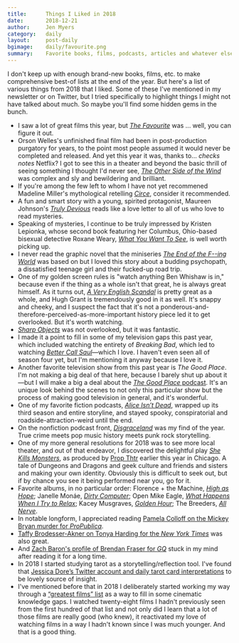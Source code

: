```yaml
---
title:      Things I Liked in 2018
date:       2018-12-21
author:     Jen Myers
category:   daily
layout:     post-daily
bgimage:    daily/favourite.png
summary:    Favorite books, films, podcasts, articles and whatever else I encountered in the past year.
---
```


I don't keep up with enough brand-new books, films, etc. to make comprehensive best-of lists at the end of the year. But here's a list of various things from 2018 that I liked. Some of these I've mentioned in my newsletter or on Twitter, but I tried specifically to highlight things I might not have talked about much. So maybe you'll find some hidden gems in the bunch.

<!-- more -->

- I saw a lot of great films this year, but [_The Favourite_](https://letterboxd.com/film/the-favourite/) was ... well, you can figure it out.
- Orson Welles's unfinished final film had been in post-production purgatory for years, to the point most people assumed it would never be completed and released. And yet this year it was, thanks to... *checks notes* Netflix? I got to see this in a theater and beyond the basic thrill of seeing something I thought I'd never see, [_The Other Side of the Wind_](https://letterboxd.com/film/the-other-side-of-the-wind/) was complex and sly and bewildering and brilliant.
- If you're among the few left to whom I have not yet recommened Madeline Miller's mythological retelling [_Circe_](https://www.goodreads.com/book/show/35959740-circe), consider it recommended.
- A fun and smart story with a young, spirited protagonist, Maureen Johnson's [_Truly Devious_](https://www.goodreads.com/book/show/29589074-truly-devious) reads like a love letter to all of us who love to read mysteries.
- Speaking of mysteries, I continue to be truly impressed by Kristen Lepionka, whose second book featuring her Columbus, Ohio-based bisexual detective Roxane Weary, [_What You Want To See_](https://www.goodreads.com/book/show/36475584-what-you-want-to-see), is well worth picking up.
- I never read the graphic novel that the miniseries [_The End of the F--ing World_](https://www.netflix.com/title/80175722) was based on but I loved this story about a budding psychopath, a dissatisfied teenage girl and their fucked-up road trip.
- One of my golden screen rules is "watch anything Ben Whishaw is in," because even if the thing as a whole isn't that great, he is always great himself. As it turns out, [_A Very English Scandal_](https://letterboxd.com/film/a-very-english-scandal/) is pretty great as a whole, and Hugh Grant is tremendously good in it as well. It's snappy and cheeky, and I suspect the fact that it's not a ponderous-and-therefore-perceived-as-more-important history piece led it to get overlooked. But it's worth watching.
- [_Sharp Objects_](https://letterboxd.com/film/sharp-objects/) was not overlooked, but it was fantastic.
- I made it a point to fill in some of my television gaps this past year, which included watching the entirety of _Breaking Bad_, which led to watching [_Better Call Saul_](https://www.amc.com/shows/better-call-saul)—which I love. I haven't even seen all of season four yet, but I'm mentioning it anyway because I love it.
- Another favorite television show from this past year is _The Good Place_. I'm not making a big deal of that here, because I barely shut up about it—but I will make a big a deal about the [_The Good Place_ podcast](https://www.nbc.com/the-good-place/exclusives/tgp-podcast). It's an unique look behind the scenes to not only this particular show but the process of making good television in general, and it's wonderful.
- One of my favorite fiction podcasts, [_Alice Isn’t Dead_](http://www.nightvalepresents.com/aliceisntdead/), wrapped up its third season and entire storyline, and stayed spooky, conspiratorial and roadside-attraction-weird until the end.
- On the nonfiction podcast front, [_Disgraceland_](https://www.disgracelandpod.com/) was my find of the year. True crime meets pop music history meets punk rock storytelling.
- One of my more general resolutions for 2018 was to see more local theater, and out of that endeavor, I discovered the delightful play [_She Kills Monsters_](https://www.samuelfrench.com/p/8807/she-kills-monsters/), as produced by [Prop Thtr](http://www.propthtr.org/) earlier this year in Chicago. A tale of Dungeons and Dragons and geek culture and friends and sisters and making your own identity. Obviously this is difficult to seek out, but if by chance you see it being performed near you, go for it.
- Favorite albums, in no particular order: Florence + the Machine, [_High as Hope_](https://open.spotify.com/album/0pKZJj9GzcKPCS8r4IaksA?si=LffBFR_uSaKSGMdgiQog2Q); Janelle Monáe, [_Dirty Computer_](https://open.spotify.com/album/2PjlaxlMunGOUvcRzlTbtE?si=f_Dz-qspTX2geehPhb7dcg); Open Mike Eagle, [_What Happens When I Try to Relax_](https://open.spotify.com/album/7qTEGu0Gvikwk1n8SwjmEL?si=1mFyhACjTeyh3ySsimV5mQ); Kacey Musgraves, [_Golden Hour_](https://open.spotify.com/album/7f6xPqyaolTiziKf5R5Z0c?si=Pj1Eh1zoTj-tbbmO1UuAsg); The Breeders, [_All Nerve_](https://open.spotify.com/album/0uanYSaBkcu0ztk0WjHnx5?si=spObIFHhS2-qY-KWQ5TH2A).
- In notable longform, I appreciated reading [Pamela Colloff on the Mickey Bryan murder for _ProPublica_](https://features.propublica.org/blood-spatter/mickey-bryan-murder-blood-spatter-forensic-evidence/).
- [Taffy Brodesser-Akner on Tonya Harding for the _New York Times_](https://www.nytimes.com/2018/01/10/movies/tonya-harding-i-tonya-nancy-kerrigan-scandal.html) was also great.
- And [Zach Baron's profile of Brendan Fraser for _GQ_](https://www.gq.com/story/what-ever-happened-to-brendan-fraser) stuck in my mind after reading it for a long time.
- In 2018 I started studying tarot as a storytelling/reflection tool. I've found that [Jessica Dore’s Twitter account and daily tarot card interpretations](https://twitter.com/thejessicadore) to be lovely source of insight.
- I've mentioned before that in 2018 I deliberately started working my way through a [“greatest films” list](https://letterboxd.com/jenmyers/list/1000-greatest-films-tsfdt-ranking/) as a way to fill in some cinematic knowledge gaps. I watched twenty-eight films I hadn't previously seen from the first hundred of that list and not only did I learn that a lot of those films are really good (who knew), it reactivated my love of watching films in a way I hadn't known since I was much younger. And that is a good thing.

<meta name="twitter:card" content="summary_large_image" />
<meta name="twitter:site" content="@antiheroine" />
<meta name="twitter:title" content="Things I Liked in 2018" />
<meta name="twitter:description" content="Favorite books, films, podcasts, articles and whatever else I encountered in the past year." />
<meta name="twitter:image" content="https://jenmyers.net/images/daily/favourite.png" />
<meta name="twitter:image:alt" content="Rachel Weisz and Emma Stone in THE FAVOURITE" />
